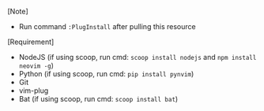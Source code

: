 [Note]
- Run command `:PlugInstall` after pulling this resource

[Requirement]
- NodeJS (if using scoop, run cmd: `scoop install nodejs` and `npm install neovim -g`)
- Python (if using scoop, run cmd: `pip install pynvim`)
- Git
- vim-plug
- Bat (if using scoop, run cmd: `scoop install bat`)

